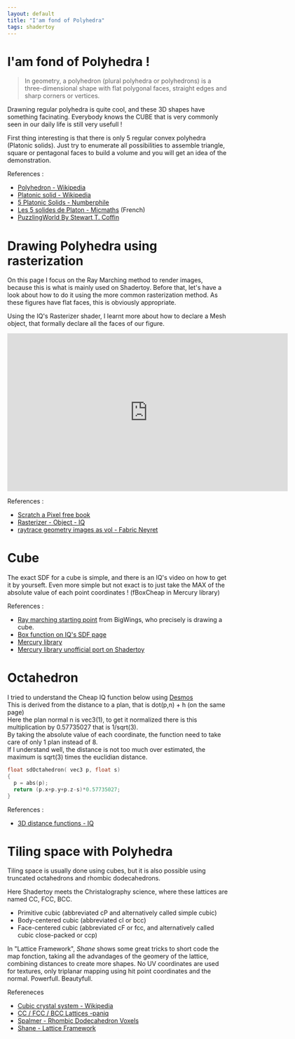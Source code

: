 ```yaml
---
layout: default
title: "I'am fond of Polyhedra"
tags: shadertoy
---
```

# I'am fond of Polyhedra !

>In geometry, a polyhedron (plural polyhedra or polyhedrons) is a three-dimensional shape with flat polygonal faces, straight edges and sharp corners or vertices.  

Drawning regular polyhedra is quite cool, and these 3D shapes have something facinating.
Everybody knows the CUBE that is very commonly seen in our daily life is still very usefull !

First thing interesting is that there is only 5 regular convex polyhedra (Platonic solids). Just try to enumerate all possibilities to assemble triangle, square or pentagonal faces to build a volume and you will get an idea of the demonstration.

References :  

- [Polyhedron - Wikipedia](https://en.wikipedia.org/wiki/Polyhedron)
- [Platonic solid - Wikipedia](https://en.wikipedia.org/wiki/Platonic_solid)
- [5 Platonic Solids - Numberphile](https://youtu.be/gVzu1_12FUc)
- [Les 5 solides de Platon - Micmaths](https://youtu.be/eDsFmYur9Yo) (French)
- [PuzzlingWorld By Stewart T. Coffin](https://johnrausch.com/PuzzlingWorld/contents.htm)

# Drawing Polyhedra using rasterization

On this page I focus on the Ray Marching method to render images, because this is what is mainly used on Shadertoy. Before that, let's have a look about how to do it using the more common rasterization method. As these figures have flat faces, this is obviously appropriate.

Using the IQ's Rasterizer shader, I learnt more about how to declare a Mesh object, that formally declare all the faces of our figure.

<iframe width="640" height="360" frameborder="0" src="https://www.shadertoy.com/embed/ftf3zn?gui=true&t=10&paused=true&muted=false" allowfullscreen></iframe>

References :  

- [Scratch a Pixel free book](https://www.scratchapixel.com/lessons/3d-basic-rendering/introduction-polygon-mesh)
- [Rasterizer - Object - IQ](https://www.shadertoy.com/view/4slGzn) 
- [raytrace geometry images as vol - Fabric Neyret](https://www.shadertoy.com/view/Wsy3DG)

# Cube

The exact SDF for a cube is simple, and there is an IQ's video on how to get it by yourseft.
Even more simple but not exact is to just take the MAX of the absolute value of each point coordinates ! (fBoxCheap in Mercury library)

References :

- [Ray marching starting point](https://shadertoy.com/view/WtGXDD) from BigWings, who precisely is drawing a cube.
- [Box function on IQ's SDF page](https://iquilezles.org/www/articles/distfunctions/distfunctions.htm)
- [Mercury library](http://mercury.sexy/hg_sdf/) 
- [Mercury library unofficial port on Shadertoy](https://www.shadertoy.com/view/Xs3GRB) 

# Octahedron 

I tried to understand the Cheap IQ function below using [Desmos](https://www.desmos.com/calculator/ovavcqosu8)  
This is derived from the distance to a plan, that is dot(p,n) + h (on the same page)  
Here the plan normal n is vec3(1), to get it normalized there is this multiplication by 0.57735027 that is 1/sqrt(3).  
By taking the absolute value of each coordinate, the function need to take care of only 1 plan instead of 8.  
If I understand well, the distance is not too much over estimated, the maximum is sqrt(3) times the euclidian distance.  

```c
float sdOctahedron( vec3 p, float s)
{
  p = abs(p);
  return (p.x+p.y+p.z-s)*0.57735027;
}
```

References :

- [3D distance functions - IQ](https://www.iquilezles.org/www/articles/distfunctions/distfunctions.htm) 

# Tiling space with Polyhedra

Tiling space is usually done using cubes, but it is also possible using truncated octahedrons and rhombic dodecahedrons.

Here Shadertoy meets the Christalography science, where these lattices are named CC, FCC, BCC. 

- Primitive cubic (abbreviated cP and alternatively called simple cubic)
- Body-centered cubic (abbreviated cI or bcc)
- Face-centered cubic (abbreviated cF or fcc, and alternatively called cubic close-packed or ccp)

In "Lattice Framework", *Shane* shows some great tricks to short code the map fonction, taking all the advandages of the geomery of the lattice, combining distances to create more shapes. No UV coordinates are used for textures, only triplanar mapping using hit point coordinates and the normal. Powerfull. Beautyfull.

Refereneces

- [Cubic crystal system - Wikipedia](https://en.wikipedia.org/wiki/Cubic_crystal_system)
- [CC / FCC / BCC Lattices -paniq](https://www.shadertoy.com/view/llfGRj)  
- [Spalmer - Rhombic Dodecahedron Voxels](https://www.shadertoy.com/view/WdXBR8)
- [Shane - Lattice Framework](https://www.shadertoy.com/view/lttGDn)  
  

